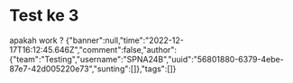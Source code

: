 # Test ke 3
 apakah work ?
<query-page>{"banner":null,"time":"2022-12-17T16:12:45.646Z","comment":false,"author":{"team":"Testing","username":"SPNA24B","uuid":"56801880-6379-4ebe-87e7-42d005220e73","sunting":[]},"tags":[]}</query-page>